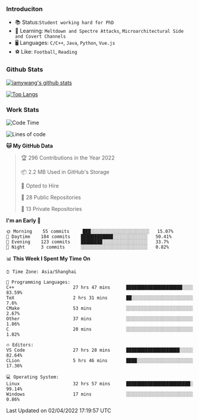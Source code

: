 ### Introduciton

- 📚 Status:`Student working hard for PhD`
- 🔎 Learning: `Meltdown and Spectre Attacks`, `Microarchitectural Side and Covert Channels`
- 🖥️ Languages: `C/C++`, `Java`, `Python`, `Vue.js`
- ⚽ Like: `Football`, `Reading`

### Github Stats

[![iamywang's github stats](https://github-readme-stats.vercel.app/api?username=iamywang&count_private=true&show_icons=true)]()

[![Top Langs](https://github-readme-stats.vercel.app/api/top-langs/?username=iamywang&layout=compact)]()

### Work Stats

<!--START_SECTION:waka-->
![Code Time](http://img.shields.io/badge/Code%20Time-234%20hrs%2013%20mins-blue)

![Lines of code](https://img.shields.io/badge/From%20Hello%20World%20I%27ve%20Written-523%20Thousand%20lines%20of%20code-blue)

**🐱 My GitHub Data** 

> 🏆 296 Contributions in the Year 2022
 > 
> 📦 2.2 MB Used in GitHub's Storage 
 > 
> 💼 Opted to Hire
 > 
> 📜 28 Public Repositories 
 > 
> 🔑 13 Private Repositories  
 > 
**I'm an Early 🐤** 

```text
🌞 Morning    55 commits     ███░░░░░░░░░░░░░░░░░░░░░░   15.07% 
🌆 Daytime    184 commits    ████████████░░░░░░░░░░░░░   50.41% 
🌃 Evening    123 commits    ████████░░░░░░░░░░░░░░░░░   33.7% 
🌙 Night      3 commits      ░░░░░░░░░░░░░░░░░░░░░░░░░   0.82%

```


📊 **This Week I Spent My Time On** 

```text
⌚︎ Time Zone: Asia/Shanghai

💬 Programming Languages: 
C++                      27 hrs 47 mins      █████████████████████░░░░   83.59% 
TeX                      2 hrs 31 mins       ██░░░░░░░░░░░░░░░░░░░░░░░   7.6% 
CMake                    53 mins             ░░░░░░░░░░░░░░░░░░░░░░░░░   2.67% 
Other                    37 mins             ░░░░░░░░░░░░░░░░░░░░░░░░░   1.86% 
C                        20 mins             ░░░░░░░░░░░░░░░░░░░░░░░░░   1.02%

🔥 Editors: 
VS Code                  27 hrs 28 mins      ████████████████████░░░░░   82.64% 
CLion                    5 hrs 46 mins       ████░░░░░░░░░░░░░░░░░░░░░   17.36%

💻 Operating System: 
Linux                    32 hrs 57 mins      ████████████████████████░   99.14% 
Windows                  17 mins             ░░░░░░░░░░░░░░░░░░░░░░░░░   0.86%

```


 Last Updated on 02/04/2022 17:19:57 UTC
<!--END_SECTION:waka-->

